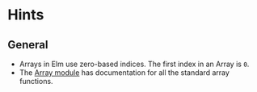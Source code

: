 # Hints

## General

- Arrays in Elm use zero-based indices. The first index in an Array is `0`.
- The [Array module][array-module] has documentation for all the standard array functions.

[array-module]: https://package.elm-lang.org/packages/elm/core/latest/Array

